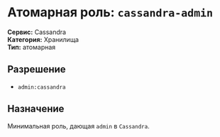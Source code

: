# Атомарная роль: `cassandra-admin`

**Сервис:** Cassandra  
**Категория:** Хранилища  
**Тип:** атомарная

## Разрешение
- `admin:cassandra`

## Назначение
Минимальная роль, дающая `admin` в `Cassandra`.

